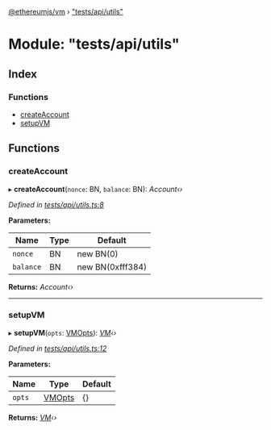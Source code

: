 [@ethereumjs/vm](../README.md) › ["tests/api/utils"](_tests_api_utils_.md)

# Module: "tests/api/utils"

## Index

### Functions

* [createAccount](_tests_api_utils_.md#createaccount)
* [setupVM](_tests_api_utils_.md#setupvm)

## Functions

###  createAccount

▸ **createAccount**(`nonce`: BN, `balance`: BN): *Account‹›*

*Defined in [tests/api/utils.ts:8](https://github.com/ethereumjs/ethereumjs-vm/blob/master/packages/vm/tests/api/utils.ts#L8)*

**Parameters:**

Name | Type | Default |
------ | ------ | ------ |
`nonce` | BN | new BN(0) |
`balance` | BN | new BN(0xfff384) |

**Returns:** *Account‹›*

___

###  setupVM

▸ **setupVM**(`opts`: [VMOpts](../interfaces/_lib_index_.vmopts.md)): *[VM](../classes/_lib_index_.vm.md)‹›*

*Defined in [tests/api/utils.ts:12](https://github.com/ethereumjs/ethereumjs-vm/blob/master/packages/vm/tests/api/utils.ts#L12)*

**Parameters:**

Name | Type | Default |
------ | ------ | ------ |
`opts` | [VMOpts](../interfaces/_lib_index_.vmopts.md) | {} |

**Returns:** *[VM](../classes/_lib_index_.vm.md)‹›*

